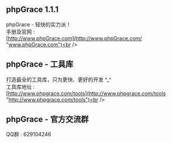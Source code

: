 ## phpGrace 1.1.1
phpGrace - 轻快的实力派！<br />
手册及官网 : <br />
[http://www.phpGrace.com](http://www.phpGrace.com/ "www.phpGrace.com")<br /><br />

## phpGrace - 工具库
打造最全的工具库，只为更快、更好的开发 ^_^<br />
工具库地址 :<br />
[http://www.phpgrace.com/tools](http://www.phpgrace.com/tools "http://www.phpgrace.com/tools")<br /><br />

## phpGrace - 官方交流群
QQ群 : 629104246